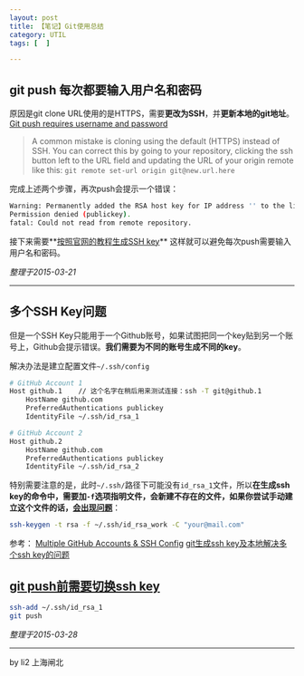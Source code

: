 ```yaml
---
layout: post
title: 【笔记】Git使用总结
category: UTIL
tags: [  ]

---
```


## git push 每次都要输入用户名和密码
原因是git clone URL使用的是HTTPS，需要**更改为SSH**，并**更新本地的git地址**。
[Git push requires username and password](http://stackoverflow.com/questions/6565357/git-push-requires-username-and-password)
>A common mistake is cloning using the default (HTTPS) instead of SSH. You can correct this by going to your repository, clicking the ssh button left to the URL field and updating the URL of your origin remote like this:
> `git remote set-url origin git@new.url.here`

完成上述两个步骤，再次push会提示一个错误：

```bash
Warning: Permanently added the RSA host key for IP address '' to the list of known hosts.
Permission denied (publickey).
fatal: Could not read from remote repository.
```
接下来需要**[按照官网的教程生成SSH key](https://help.github.com/articles/generating-ssh-keys/)**
这样就可以避免每次push需要输入用户名和密码。

*整理于2015-03-21*

------

## 多个SSH Key问题
但是一个SSH Key只能用于一个Github账号，如果试图把同一个key贴到另一个账号上，Github会提示错误。**我们需要为不同的账号生成不同的key**。

解决办法是建立配置文件`~/.ssh/config`

```sh
# GitHub Account 1
Host github.1	 // 这个名字在稍后用来测试连接：ssh -T git@github.1
    HostName github.com
    PreferredAuthentications publickey
    IdentityFile ~/.ssh/id_rsa_1

# GitHub Account 2
Host github.2
    HostName github.com
    PreferredAuthentications publickey
    IdentityFile ~/.ssh/id_rsa_2
```

特别需要注意的是，此时`~/.ssh/`路径下可能没有`id_rsa_1`文件，所以**在生成ssh key的命令中，需要加`-f`选项指明文件，会新建不存在的文件，如果你尝试手动建立这个文件的话，[会出现问题](http://stackoverflow.com/a/29315364/2722270)**：

```sh
ssh-keygen -t rsa -f ~/.ssh/id_rsa_work -C "your@mail.com"
```

参考：
[Multiple GitHub Accounts & SSH Config](http://stackoverflow.com/a/17158985/2722270)
[git生成ssh key及本地解决多个ssh key的问题](http://riny.net/2014/git-ssh-key/)


## [git push前需要切换ssh key](http://stackoverflow.com/a/18725082/2722270)

```sh
ssh-add ~/.ssh/id_rsa_1
git push
```

*整理于2015-03-28*

---

by li2 上海闸北
